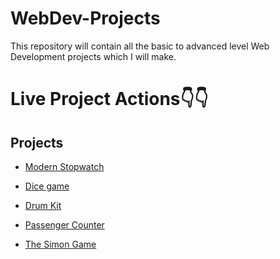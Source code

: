 # WebDev-Projects

This repository will contain all the basic to advanced level Web Development projects which I will make.

# Live Project Actions👇👇
## Projects

- <a href="https://modern-stopwatch-js.netlify.app/" alt="Stopwatch">Modern Stopwatch</a>

- <a href="https://diceegamejs.netlify.app/" alt="diceegame">Dice game</a>

- <a href="https://diceegamejs.netlify.app/" alt="diceegame">Drum Kit</a>

- <a href="https://passengercounts.netlify.app/" alt="Passenger Counter">Passenger Counter</a>

- <a href="https://thesimonsgame.netlify.app/" alt="https://thesimonsgame.netlify.app/">The Simon Game</a>
